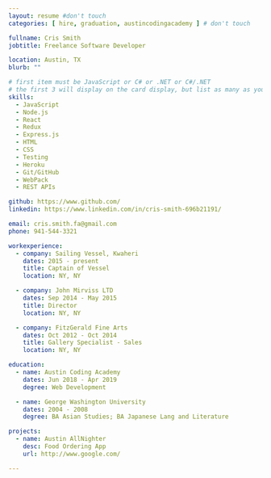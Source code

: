 ```yaml
---
layout: resume #don't touch
categories: [ hire, graduation, austincodingacademy ] # don't touch

fullname: Cris Smith
jobtitle: Freelance Software Developer

location: Austin, TX
blurb: ""

# first item must be JavaScript or C# or .NET or C#/.NET
# the first 3 will display on the card display, but list as many as you want, they will be visible on your hire page
skills:
  - JavaScript
  - Node.js
  - React
  - Redux
  - Express.js
  - HTML
  - CSS
  - Testing
  - Heroku
  - Git/GitHub
  - WebPack
  - REST APIs

github: https://www.github.com/
linkedin: https://www.linkedin.com/in/cris-smith-696b21191/

email: cris.smith.fa@gmail.com
phone: 941-544-3321

workexperience:
  - company: Sailing Vessel, Kwaheri
    dates: 2015 - present
    title: Captain of Vessel
    location: NY, NY

  - company: John Mirviss LTD
    dates: Sep 2014 - May 2015
    title: Director
    location: NY, NY

  - company: FitzGerald Fine Arts
    dates: Oct 2012 - Oct 2014
    title: Gallery Specialist - Sales
    location: NY, NY

education:
  - name: Austin Coding Academy
    dates: Jun 2018 - Apr 2019
    degree: Web Development

  - name: George Washington University
    dates: 2004 - 2008
    degree: BA Asian Studies; BA Japanese Lang and Literature

projects:
  - name: Austin AllNighter  
    desc: Food Ordering App
    url: http://www.google.com/

---
```

